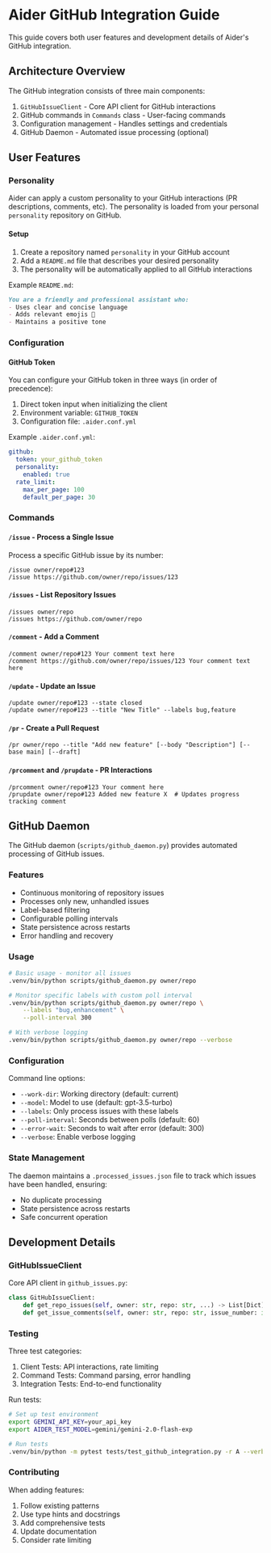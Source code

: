 # Aider GitHub Integration Guide

This guide covers both user features and development details of Aider's GitHub integration.

## Architecture Overview

The GitHub integration consists of three main components:

1. `GitHubIssueClient` - Core API client for GitHub interactions
2. GitHub commands in `Commands` class - User-facing commands
3. Configuration management - Handles settings and credentials
4. GitHub Daemon - Automated issue processing (optional)

## User Features

### Personality

Aider can apply a custom personality to your GitHub interactions (PR descriptions, comments, etc). The personality is loaded from your personal `personality` repository on GitHub.

#### Setup

1. Create a repository named `personality` in your GitHub account
2. Add a `README.md` file that describes your desired personality
3. The personality will be automatically applied to all GitHub interactions

Example `README.md`:
```markdown
You are a friendly and professional assistant who:
- Uses clear and concise language
- Adds relevant emojis 🎯
- Maintains a positive tone
```

### Configuration

#### GitHub Token

You can configure your GitHub token in three ways (in order of precedence):

1. Direct token input when initializing the client
2. Environment variable: `GITHUB_TOKEN`
3. Configuration file: `.aider.conf.yml`

Example `.aider.conf.yml`:
```yaml
github:
  token: your_github_token
  personality:
    enabled: true
  rate_limit:
    max_per_page: 100
    default_per_page: 30
```

### Commands

#### `/issue` - Process a Single Issue

Process a specific GitHub issue by its number:
```
/issue owner/repo#123
/issue https://github.com/owner/repo/issues/123
```

#### `/issues` - List Repository Issues
```
/issues owner/repo
/issues https://github.com/owner/repo
```

#### `/comment` - Add a Comment
```
/comment owner/repo#123 Your comment text here
/comment https://github.com/owner/repo/issues/123 Your comment text here
```

#### `/update` - Update an Issue
```
/update owner/repo#123 --state closed
/update owner/repo#123 --title "New Title" --labels bug,feature
```

#### `/pr` - Create a Pull Request
```
/pr owner/repo --title "Add new feature" [--body "Description"] [--base main] [--draft]
```

#### `/prcomment` and `/prupdate` - PR Interactions
```
/prcomment owner/repo#123 Your comment here
/prupdate owner/repo#123 Added new feature X  # Updates progress tracking comment
```

## GitHub Daemon

The GitHub daemon (`scripts/github_daemon.py`) provides automated processing of GitHub issues.

### Features
- Continuous monitoring of repository issues
- Processes only new, unhandled issues
- Label-based filtering
- Configurable polling intervals
- State persistence across restarts
- Error handling and recovery

### Usage

```bash
# Basic usage - monitor all issues
.venv/bin/python scripts/github_daemon.py owner/repo

# Monitor specific labels with custom poll interval
.venv/bin/python scripts/github_daemon.py owner/repo \
    --labels "bug,enhancement" \
    --poll-interval 300

# With verbose logging
.venv/bin/python scripts/github_daemon.py owner/repo --verbose
```

### Configuration

Command line options:
- `--work-dir`: Working directory (default: current)
- `--model`: Model to use (default: gpt-3.5-turbo)
- `--labels`: Only process issues with these labels
- `--poll-interval`: Seconds between polls (default: 60)
- `--error-wait`: Seconds to wait after error (default: 300)
- `--verbose`: Enable verbose logging

### State Management

The daemon maintains a `.processed_issues.json` file to track which issues have been handled, ensuring:
- No duplicate processing
- State persistence across restarts
- Safe concurrent operation

## Development Details

### GitHubIssueClient

Core API client in `github_issues.py`:
```python
class GitHubIssueClient:
    def get_repo_issues(self, owner: str, repo: str, ...) -> List[Dict]
    def get_issue_comments(self, owner: str, repo: str, issue_number: int) -> List[Dict]
```

### Testing

Three test categories:
1. Client Tests: API interactions, rate limiting
2. Command Tests: Command parsing, error handling
3. Integration Tests: End-to-end functionality

Run tests:
```bash
# Set up test environment
export GEMINI_API_KEY=your_api_key
export AIDER_TEST_MODEL=gemini/gemini-2.0-flash-exp

# Run tests
.venv/bin/python -m pytest tests/test_github_integration.py -r A --verbosity=2 --log-cli-level=INFO
```

### Contributing

When adding features:
1. Follow existing patterns
5. Use type hints and docstrings
2. Add comprehensive tests
3. Update documentation
4. Consider rate limiting
